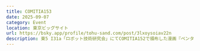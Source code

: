 ```yaml
---
title: COMITIA153
date: 2025-09-07
category: Event
location: 東京ビッグサイト
url: https://bsky.app/profile/tohu-sand.com/post/3lxoysoiav22n
description: 東5 I31a「ロボット技術研究会」にてCOMITIA152で頒布した漫画『ペンタナール・オクタノール・ノナナール』（本文20ページ、500円）を再販します。Webでの販売予定はありません。ペーパー配布予定。
---
```

